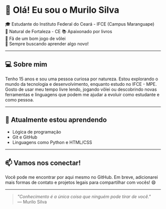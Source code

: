 # 👋 Olá! Eu sou o Murilo Silva

🎓 Estudante do Instituto Federal do Ceará - IFCE (Campus Maranguape)  
📍 Natural de Fortaleza - CE
📚 Apaixonado por livros  
🏐 Fã de um bom jogo de vôlei  
🧠 Sempre buscando aprender algo novo!

---

## 💻 Sobre mim

Tenho 15 anos e sou uma pessoa curiosa por natureza. Estou explorando o mundo da tecnologia e desenvolvimento, enquanto estudo no IFCE - MPE. Gosto de usar meu tempo livre lendo, jogando vôlei ou descobrindo novas ferramentas e linguagens que podem me ajudar a evoluir como estudante e como pessoa.

---

## 🌱 Atualmente estou aprendendo

- Lógica de programação  
- Git e GitHub  
- Linguagens como Python e HTML/CSS  

---

## 📫 Vamos nos conectar!

Você pode me encontrar por aqui mesmo no GitHub. Em breve, adicionarei mais formas de contato e projetos legais para compartilhar com vocês! 😄

---

> *"Conhecimento é a única coisa que ninguém pode tirar de você."*  
> — Murilo Silva
